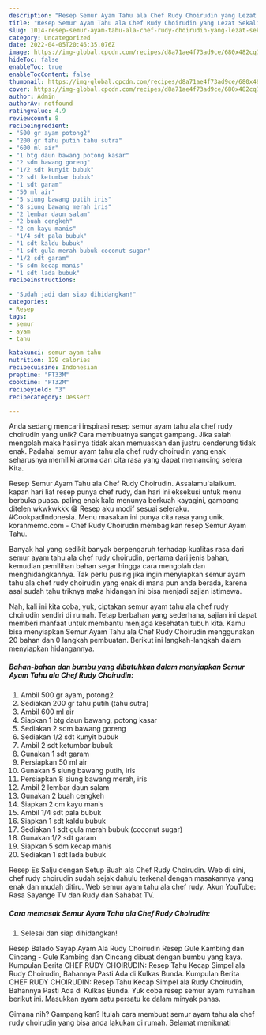 ```yaml
---
description: "Resep Semur Ayam Tahu ala Chef Rudy Choirudin yang Lezat Sekali"
title: "Resep Semur Ayam Tahu ala Chef Rudy Choirudin yang Lezat Sekali"
slug: 1014-resep-semur-ayam-tahu-ala-chef-rudy-choirudin-yang-lezat-sekali
category: Uncategorized
date: 2022-04-05T20:46:35.076Z
image: https://img-global.cpcdn.com/recipes/d8a71ae4f73ad9ce/680x482cq70/semur-ayam-tahu-ala-chef-rudy-choirudin-foto-resep-utama.jpg
hideToc: false
enableToc: true
enableTocContent: false
thumbnail: https://img-global.cpcdn.com/recipes/d8a71ae4f73ad9ce/680x482cq70/semur-ayam-tahu-ala-chef-rudy-choirudin-foto-resep-utama.jpg
cover: https://img-global.cpcdn.com/recipes/d8a71ae4f73ad9ce/680x482cq70/semur-ayam-tahu-ala-chef-rudy-choirudin-foto-resep-utama.jpg
author: Admin
authorAv: notfound
ratingvalue: 4.9
reviewcount: 8
recipeingredient:
- "500 gr ayam potong2"
- "200 gr tahu putih tahu sutra"
- "600 ml air"
- "1 btg daun bawang potong kasar"
- "2 sdm bawang goreng"
- "1/2 sdt kunyit bubuk"
- "2 sdt ketumbar bubuk"
- "1 sdt garam"
- "50 ml air"
- "5 siung bawang putih iris"
- "8 siung bawang merah iris"
- "2 lembar daun salam"
- "2 buah cengkeh"
- "2 cm kayu manis"
- "1/4 sdt pala bubuk"
- "1 sdt kaldu bubuk"
- "1 sdt gula merah bubuk coconut sugar"
- "1/2 sdt garam"
- "5 sdm kecap manis"
- "1 sdt lada bubuk"
recipeinstructions:

- "Sudah jadi dan siap dihidangkan!"
categories:
- Resep
tags:
- semur
- ayam
- tahu

katakunci: semur ayam tahu 
nutrition: 129 calories
recipecuisine: Indonesian
preptime: "PT33M"
cooktime: "PT32M"
recipeyield: "3"
recipecategory: Dessert

---
```





Anda sedang mencari inspirasi resep semur ayam tahu ala chef rudy choirudin yang unik? Cara membuatnya sangat gampang. Jika salah mengolah maka hasilnya tidak akan memuaskan dan justru cenderung tidak enak. Padahal semur ayam tahu ala chef rudy choirudin yang enak seharusnya memiliki aroma dan cita rasa yang dapat memancing selera Kita.





Resep Semur Ayam Tahu ala Chef Rudy Choirudin. Assalamu&#39;alaikum. kapan hari liat resep punya chef rudy, dan hari ini eksekusi untuk menu berbuka puasa. paling enak kalo menunya berkuah kayagini, gampang ditelen wkwkwkkk 😁 Resep aku modif sesuai seleraku. #CookpadIndonesia. Menu masakan ini punya cita rasa yang unik. koranmemo.com - Chef Rudy Choirudin membagikan resep Semur Ayam Tahu.

Banyak hal yang sedikit banyak berpengaruh terhadap kualitas rasa dari semur ayam tahu ala chef rudy choirudin, pertama dari jenis bahan, kemudian pemilihan bahan segar hingga cara mengolah dan menghidangkannya. Tak perlu pusing jika ingin menyiapkan semur ayam tahu ala chef rudy choirudin yang enak di mana pun anda berada, karena asal sudah tahu triknya maka hidangan ini bisa menjadi sajian istimewa.






Nah, kali ini kita coba, yuk, ciptakan semur ayam tahu ala chef rudy choirudin sendiri di rumah. Tetap berbahan yang sederhana, sajian ini dapat memberi manfaat untuk membantu menjaga kesehatan tubuh kita. Kamu bisa menyiapkan Semur Ayam Tahu ala Chef Rudy Choirudin menggunakan 20 bahan dan 0 langkah pembuatan. Berikut ini langkah-langkah dalam menyiapkan hidangannya.

<!--inarticleads1-->

##### Bahan-bahan dan bumbu yang dibutuhkan dalam menyiapkan Semur Ayam Tahu ala Chef Rudy Choirudin:

1. Ambil 500 gr ayam, potong2
1. Sediakan 200 gr tahu putih (tahu sutra)
1. Ambil 600 ml air
1. Siapkan 1 btg daun bawang, potong kasar
1. Sediakan 2 sdm bawang goreng
1. Sediakan 1/2 sdt kunyit bubuk
1. Ambil 2 sdt ketumbar bubuk
1. Gunakan 1 sdt garam
1. Persiapkan 50 ml air
1. Gunakan 5 siung bawang putih, iris
1. Persiapkan 8 siung bawang merah, iris
1. Ambil 2 lembar daun salam
1. Gunakan 2 buah cengkeh
1. Siapkan 2 cm kayu manis
1. Ambil 1/4 sdt pala bubuk
1. Siapkan 1 sdt kaldu bubuk
1. Sediakan 1 sdt gula merah bubuk (coconut sugar)
1. Gunakan 1/2 sdt garam
1. Siapkan 5 sdm kecap manis
1. Sediakan 1 sdt lada bubuk


Resep Es Salju dengan Setup Buah ala Chef Rudy Choirudin. Web di sini, chef rudy choirudin sudah sejak dahulu terkenal dengan masakannya yang enak dan mudah ditiru. Web semur ayam tahu ala chef rudy. Akun YouTube: Rasa Sayange TV dan Rudy dan Sahabat TV. 

<!--inarticleads2-->

##### Cara memasak Semur Ayam Tahu ala Chef Rudy Choirudin:


1. Selesai dan siap dihidangkan!

Resep Balado Sayap Ayam Ala Rudy Choirudin Resep Gule Kambing dan Cincang - Gule Kambing dan Cincang dibuat dengan bumbu yang kaya. Kumpulan Berita CHEF RUDY CHOIRUDIN: Resep Tahu Kecap Simpel ala Rudy Choirudin, Bahannya Pasti Ada di Kulkas Bunda. Kumpulan Berita CHEF RUDY CHOIRUDIN: Resep Tahu Kecap Simpel ala Rudy Choirudin, Bahannya Pasti Ada di Kulkas Bunda. Yuk coba resep semur ayam rumahan berikut ini. Masukkan ayam satu persatu ke dalam minyak panas. 

Gimana nih? Gampang kan? Itulah cara membuat semur ayam tahu ala chef rudy choirudin yang bisa anda lakukan di rumah. Selamat menikmati

